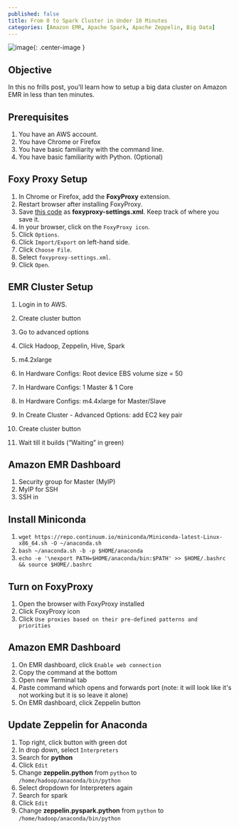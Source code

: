 ```yaml
---
published: false
title: From 0 to Spark Cluster in Under 10 Minutes
categories: [Amazon EMR, Apache Spark, Apache Zeppelin, Big Data]
---
```


![image](/assets/images/name.jpeg?raw=true){: .center-image }

## Objective
In this no frills post, you'll learn how to setup a big data cluster on Amazon EMR in less than ten minutes. 

## Prerequisites
1. You have an AWS account.
2. You have Chrome or Firefox
3. You have basic familiarity with the command line.
4. You have basic familiarity with Python. (Optional) 

## Foxy Proxy Setup
1. In Chrome or Firefox, add the **FoxyProxy** extension.
2. Restart browser after installing FoxyProxy.
3. Save [this code](https://github.com/dziganto/dziganto.github.io/blob/master/_scripts/foxyproxy-settings.xml) as **foxyproxy-settings.xml**. Keep track of where you save it.
4. In your browser, click on the `FoxyProxy icon`.
5. Click `Options`.
6. Click `Import/Export` on left-hand side.
7. Click `Choose File`. 
8. Select `foxyproxy-settings.xml`. 
9. Click `Open`.

## EMR Cluster Setup
1. Login in to AWS.

1. Create cluster button
2. Go to advanced options
3. Click Hadoop, Zeppelin, Hive, Spark
4. m4.2xlarge
5. In Hardware Configs: Root device EBS volume size = 50 
6. In Hardware Configs: 1 Master & 1 Core
7. In Hardware Configs: m4.4xlarge for Master/Slave
8. In Create Cluster - Advanced Options: add EC2 key pair
9. Create cluster button
10. Wait till it builds (“Waiting” in green)

## Amazon EMR Dashboard
1. Security group for Master (MyIP)
2. MyIP for SSH
3. SSH in

## Install Miniconda
1. `wget https://repo.continuum.io/miniconda/Miniconda-latest-Linux-x86_64.sh -O ~/anaconda.sh`
2. `bash ~/anaconda.sh -b -p $HOME/anaconda`
3. `echo -e '\nexport PATH=$HOME/anaconda/bin:$PATH' >> $HOME/.bashrc && source $HOME/.bashrc`

## Turn on FoxyProxy 	
1. Open the browser with FoxyProxy installed
2. Click FoxyProxy icon
3. Click ```Use proxies based on their pre-defined patterns and priorities```

## Amazon EMR Dashboard
1. On EMR dashboard, click ```Enable web connection```
2. Copy the command at the bottom 
3. Open new Terminal tab 
4. Paste command which opens and forwards port (note: it will look like it's not working but it is so leave it alone)
3. On EMR dashboard, click Zeppelin button

## Update Zeppelin for Anaconda
1. Top right, click button with green dot
2. In drop down, select ```Interpreters```
3. Search for **python**
4. Click ```Edit```
5. Change **zeppelin.python** from ```python``` to `/home/hadoop/anaconda/bin/python`
6. Select dropdown for Interpreters again
7. Search for spark
8. Click ```Edit```
9. Change **zeppelin.pyspark.python** from ```python``` to `/home/hadoop/anaconda/bin/python`
